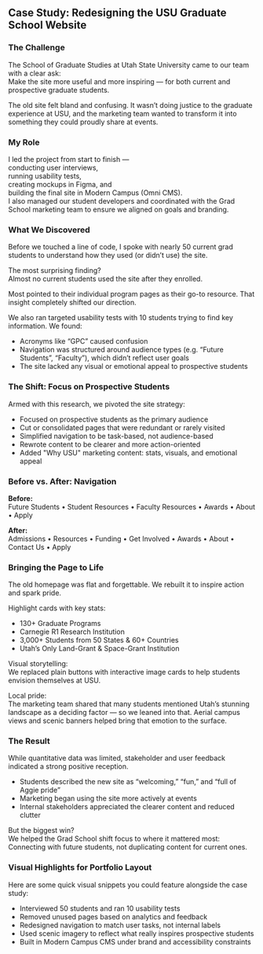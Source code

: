 ## Case Study: Redesigning the USU Graduate School Website

### The Challenge

The School of Graduate Studies at Utah State University came to our team with a clear ask:  
Make the site more useful and more inspiring — for both current and prospective graduate students.

The old site felt bland and confusing. It wasn’t doing justice to the graduate experience at USU, and the marketing team wanted to transform it into something they could proudly share at events.

### My Role

I led the project from start to finish —  
conducting user interviews,  
running usability tests,  
creating mockups in Figma, and  
building the final site in Modern Campus (Omni CMS).  
I also managed our student developers and coordinated with the Grad School marketing team to ensure we aligned on goals and branding.

### What We Discovered

Before we touched a line of code, I spoke with nearly 50 current grad students to understand how they used (or didn’t use) the site.

The most surprising finding?  
Almost no current students used the site after they enrolled.

Most pointed to their individual program pages as their go-to resource. That insight completely shifted our direction.

We also ran targeted usability tests with 10 students trying to find key information. We found:
- Acronyms like “GPC” caused confusion
- Navigation was structured around audience types (e.g. “Future Students”, “Faculty”), which didn’t reflect user goals
- The site lacked any visual or emotional appeal to prospective students

### The Shift: Focus on Prospective Students

Armed with this research, we pivoted the site strategy:

- Focused on prospective students as the primary audience  
- Cut or consolidated pages that were redundant or rarely visited  
- Simplified navigation to be task-based, not audience-based  
- Rewrote content to be clearer and more action-oriented  
- Added "Why USU" marketing content: stats, visuals, and emotional appeal

### Before vs. After: Navigation

**Before:**  
Future Students • Student Resources • Faculty Resources • Awards • About • Apply

**After:**  
Admissions • Resources • Funding • Get Involved • Awards • About • Contact Us • Apply

### Bringing the Page to Life

The old homepage was flat and forgettable. We rebuilt it to inspire action and spark pride.

Highlight cards with key stats:  
- 130+ Graduate Programs  
- Carnegie R1 Research Institution  
- 3,000+ Students from 50 States & 60+ Countries  
- Utah’s Only Land-Grant & Space-Grant Institution

Visual storytelling:  
We replaced plain buttons with interactive image cards to help students envision themselves at USU.

Local pride:  
The marketing team shared that many students mentioned Utah’s stunning landscape as a deciding factor — so we leaned into that. Aerial campus views and scenic banners helped bring that emotion to the surface.

### The Result

While quantitative data was limited, stakeholder and user feedback indicated a strong positive reception.

- Students described the new site as “welcoming,” “fun,” and “full of Aggie pride”
- Marketing began using the site more actively at events
- Internal stakeholders appreciated the clearer content and reduced clutter

But the biggest win?  
We helped the Grad School shift focus to where it mattered most:  
Connecting with future students, not duplicating content for current ones.

### Visual Highlights for Portfolio Layout

Here are some quick visual snippets you could feature alongside the case study:

- Interviewed 50 students and ran 10 usability tests  
- Removed unused pages based on analytics and feedback  
- Redesigned navigation to match user tasks, not internal labels  
- Used scenic imagery to reflect what really inspires prospective students  
- Built in Modern Campus CMS under brand and accessibility constraints

